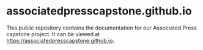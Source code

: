 # associatedpresscapstone.github.io

This public repository contains the documentation for our Associated Press capstone project. It can be viewed at https://associatedpresscapstone.github.io.
